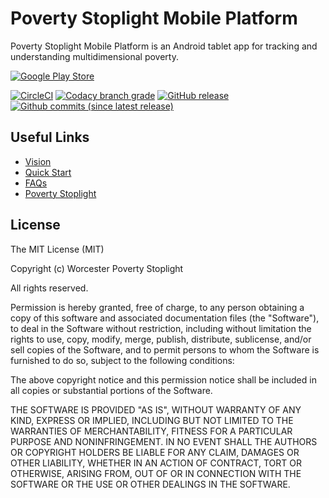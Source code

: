 # Poverty Stoplight Mobile Platform
Poverty Stoplight Mobile Platform is an Android tablet app for tracking and understanding multidimensional poverty. 

[![Google Play Store](https://user-images.githubusercontent.com/1918630/38772624-99fcf4aa-4009-11e8-8db6-4dec120be0b1.png)](https://play.google.com/store/apps/details?id=org.fundacionparaguaya.adviserplatform)

[![CircleCI](https://img.shields.io/circleci/project/github/wpi-poverty-stoplight/ps-advisor-app.svg)](https://circleci.com/gh/wpi-poverty-stoplight/ps-advisor-app)
[![Codacy branch grade](https://img.shields.io/codacy/grade/04bd5dd684eb42c1a8e6e3a50f2efd54/master.svg)](https://www.codacy.com/app/krconv/ps-advisor-app)
[![GitHub release](https://img.shields.io/github/release/wpi-poverty-stoplight/ps-advisor-app.svg)](https://github.com/wpi-poverty-stoplight/ps-advisor-app/releases/latest)
[![Github commits (since latest release)](https://img.shields.io/github/commits-since/wpi-poverty-stoplight/ps-advisor-app/latest.svg)](https://github.com/wpi-poverty-stoplight/ps-advisor-app/commits/master)

## Useful Links
 - [Vision](./VISION.md)
 - [Quick Start](https://github.com/wpi-poverty-stoplight/ps-advisor-app/wiki/Quick-Start)
 - [FAQs](https://github.com/wpi-poverty-stoplight/ps-advisor-app/wiki/FAQ)
 - [Poverty Stoplight](https://www.povertystoplight.org/)

## License
The MIT License (MIT)

Copyright (c) Worcester Poverty Stoplight

All rights reserved.

Permission is hereby granted, free of charge, to any person obtaining a copy
of this software and associated documentation files (the "Software"), to deal
in the Software without restriction, including without limitation the rights
to use, copy, modify, merge, publish, distribute, sublicense, and/or sell
copies of the Software, and to permit persons to whom the Software is
furnished to do so, subject to the following conditions:

The above copyright notice and this permission notice shall be included in all
copies or substantial portions of the Software.

THE SOFTWARE IS PROVIDED "AS IS", WITHOUT WARRANTY OF ANY KIND, EXPRESS OR
IMPLIED, INCLUDING BUT NOT LIMITED TO THE WARRANTIES OF MERCHANTABILITY,
FITNESS FOR A PARTICULAR PURPOSE AND NONINFRINGEMENT. IN NO EVENT SHALL THE
AUTHORS OR COPYRIGHT HOLDERS BE LIABLE FOR ANY CLAIM, DAMAGES OR OTHER
LIABILITY, WHETHER IN AN ACTION OF CONTRACT, TORT OR OTHERWISE, ARISING FROM,
OUT OF OR IN CONNECTION WITH THE SOFTWARE OR THE USE OR OTHER DEALINGS IN THE
SOFTWARE.
